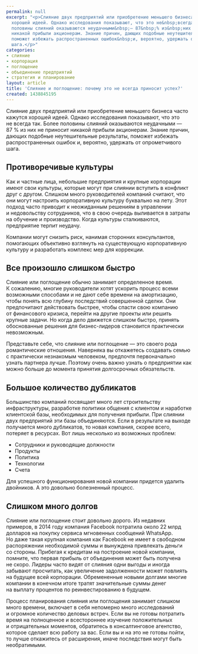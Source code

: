 ```yaml
---
permalink: null
excerpt: "<p>Слияние двух предприятий или приобретение меньшего бизнеса часто кажутся
  хорошей идеей. Однако исследования показывают, что это не&nbsp;всегда так. Более
  половины слияний оказываются неудачными&nbsp;— 87&nbsp;% из&nbsp;них не&nbsp;приносит
  никакой прибыли акционерам. Знание причин, дающих подобные неутешительные результаты,
  поможет избежать распространенных ошибок&nbsp;и, вероятно, удержать от&nbsp;опрометчивого
  шага.</p>"
categories:
- слияние
- корпорация
- поглощение
- объединение предприятий
- стратегия и планирование
layout: article
title: 'Слияние и поглощение: почему это не всегда приносит успех?'
created: 1438845195
---
```

<p>Слияние двух предприятий или приобретение меньшего бизнеса часто кажутся хорошей идеей. Однако исследования показывают, что это не&nbsp;всегда так. Более половины слияний оказываются неудачными&nbsp;— 87&nbsp;% из&nbsp;них не&nbsp;приносит никакой прибыли акционерам. Знание причин, дающих подобные неутешительные результаты, поможет избежать распространенных ошибок&nbsp;и, вероятно, удержать от&nbsp;опрометчивого шага.</p>
<h2>Противоречивые культуры</h2>
<p>Как и&nbsp;частные лица, небольшие предприятия и&nbsp;крупные корпорации имеют свои культуры, которые могут при слиянии вступить в&nbsp;конфликт друг с&nbsp;другом. Слишком много руководителей компаний считают, что они могут настроить корпоративную культуру буквально на&nbsp;лету. Этот подход часто приводит к&nbsp;неожиданным решениям в&nbsp;управлении и&nbsp;недовольству сотрудников, что в&nbsp;свою очередь выливается в&nbsp;затраты на&nbsp;обучение и&nbsp;производство. Когда культуры сталкиваются, предприятие терпит неудачу. </p>
<p>Компании могут снизить риск, нанимая сторонних консультантов, помогающих объективно взглянуть на&nbsp;существующую корпоративную культуру и&nbsp;разработать комплекс мер для коррекции. </p>
<h2>Все произошло слишком быстро</h2>
<p>Слияние или поглощение обычно занимает определенное время. К&nbsp;сожалению, многие руководители хотят ускорить процесс всеми возможными способами и&nbsp;не&nbsp;дают себе времени на&nbsp;амортизацию, чтобы понять всю глубину последствий совершенной сделки. Они предпочитают действовать быстрее, чтобы спасти свою компанию от&nbsp;финансового кризиса, перейти на&nbsp;другие проекты или решить крупные задачи. Но&nbsp;когда дело движется слишком быстро, принять обоснованные решения для бизнес-лидеров становится практически невозможным.</p>
<p>Представьте себе, что слияние или поглощение&nbsp;— это своего рода романтические отношения. Наверняка вы&nbsp;откажетесь создавать семью с&nbsp;практически незнакомым человеком, предпочтя первоначально узнать партнера лучше. Поэтому очень важно узнать о&nbsp;предприятии как можно больше до&nbsp;момента принятия долгосрочных обязательств. </p>
<h2>Большое количество дубликатов</h2>
<p>Большинство компаний посвящает много лет строительству инфраструктуры, разработке политики общения с&nbsp;клиентом и&nbsp;наработке клиентской базы, необходимых для получения прибыли. При слиянии двух предприятий эти базы объединяются. Если в&nbsp;результате на&nbsp;выходе получается много дубликатов, то&nbsp;новая компания, скорее всего, потеряет в&nbsp;ресурсах. Вот лишь несколько из&nbsp;возможных проблем:</p>
<p>
	<ul>
		<li><span>Сотрудники и</span>&nbsp;<span>руководящие должности</span></li>
		<li><span>Продукты</span></li>
		<li><span>Политика</span></li>
		<li><span>Технологии</span></li>
		<li><span>Счета</span></li>
	</ul>
</p>
<p>Для успешного функционирования новой компании придется удалить двойников. А&nbsp;это довольно болезненный процесс.</p>
<h2>Слишком много долгов</h2>
<p>Слияние или поглощение стоит довольно дорого. Из&nbsp;недавних примеров, в&nbsp;2014 году компания Facebook потратила около 22&nbsp;млрд долларов на&nbsp;покупку сервиса мгновенных сообщений WhatsApp. Но&nbsp;даже такая крупная компания как Facebook не&nbsp;имеет в&nbsp;свободном распоряжении необходимой суммы и&nbsp;вынуждена привлекать деньги со&nbsp;стороны. Прибегая к&nbsp;кредитам на&nbsp;построение новой компании, помните, что первая прибыль от&nbsp;объединения может быть получена не&nbsp;скоро. Лидеры часто видят от&nbsp;слияния одни выгоды и&nbsp;иногда забывают просчитать, как увеличение задолженности может повлиять на&nbsp;будущее всей корпорации. Обремененные новыми долгами многие компании в&nbsp;конечном итоге тратят значительные суммы денег на&nbsp;выплату процентов по&nbsp;реинвестированию в&nbsp;будущем. </p>
<p>Процесс планирования слияния или поглощения занимает слишком много времени, включает в&nbsp;себя непомерно много исследований и&nbsp;огромное количество деловых встреч. Если вы&nbsp;не&nbsp;готовы потратить время на&nbsp;полноценное и&nbsp;всестороннее изучение положительных и&nbsp;отрицательных моментов, обратитесь в&nbsp;консалтинговое агентство, которое сделает всю работу за&nbsp;вас. Если вы&nbsp;и&nbsp;на&nbsp;это не&nbsp;готовы пойти, то&nbsp;лучше откажитесь от&nbsp;расширения, иначе последствия могут быть необратимыми.</p>

